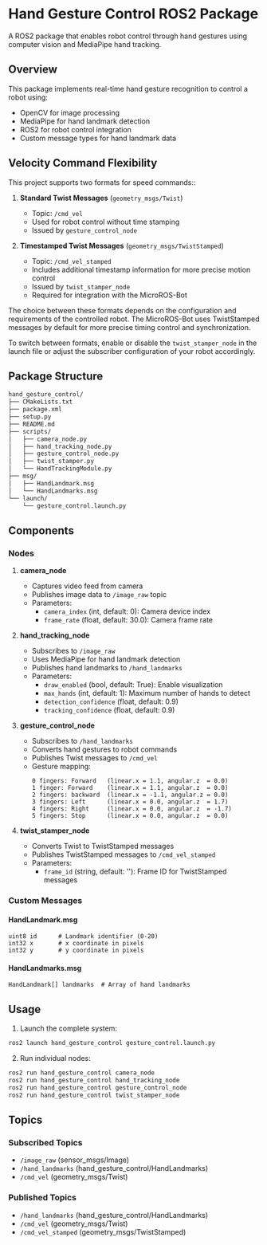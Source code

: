 # Hand Gesture Control ROS2 Package

A ROS2 package that enables robot control through hand gestures using computer vision and MediaPipe hand tracking.


## Overview

This package implements real-time hand gesture recognition to control a robot using:
- OpenCV for image processing
- MediaPipe for hand landmark detection
- ROS2 for robot control integration
- Custom message types for hand landmark data

## Velocity Command Flexibility

This project supports two formats for speed commands::

1. **Standard Twist Messages** (`geometry_msgs/Twist`)
   - Topic: `/cmd_vel`
   - Used for robot control without time stamping
   - Issued by `gesture_control_node`

2. **Timestamped Twist Messages** (`geometry_msgs/TwistStamped`)
   - Topic: `/cmd_vel_stamped`
   - Includes additional timestamp information for more precise motion control
   - Issued by `twist_stamper_node`
   - Required for integration with the MicroROS-Bot

The choice between these formats depends on the configuration and requirements of the controlled robot. The MicroROS-Bot uses TwistStamped messages by default for more precise timing control and synchronization.

To switch between formats, enable or disable the `twist_stamper_node` in the launch file or adjust the subscriber configuration of your robot accordingly.


## Package Structure

```bash
hand_gesture_control/
├── CMakeLists.txt
├── package.xml
├── setup.py
├── README.md
├── scripts/
│   ├── camera_node.py
│   ├── hand_tracking_node.py
│   ├── gesture_control_node.py
│   ├── twist_stamper.py
│   └── HandTrackingModule.py
├── msg/
│   ├── HandLandmark.msg
│   └── HandLandmarks.msg
└── launch/
    └── gesture_control.launch.py
```
## Components

### Nodes

1. **camera_node**
   - Captures video feed from camera
   - Publishes image data to `/image_raw` topic
   - Parameters:
     - `camera_index` (int, default: 0): Camera device index
     - `frame_rate` (float, default: 30.0): Camera frame rate

2. **hand_tracking_node**
   - Subscribes to `/image_raw`
   - Uses MediaPipe for hand landmark detection
   - Publishes hand landmarks to `/hand_landmarks`
   - Parameters:
     - `draw_enabled` (bool, default: True): Enable visualization
     - `max_hands` (int, default: 1): Maximum number of hands to detect
     - `detection_confidence` (float, default: 0.9)
     - `tracking_confidence` (float, default: 0.9)

3. **gesture_control_node**
   - Subscribes to `/hand_landmarks`
   - Converts hand gestures to robot commands
   - Publishes Twist messages to `/cmd_vel`
   - Gesture mapping:
     ```
     0 fingers: Forward   (linear.x = 1.1, angular.z  = 0.0)
     1 finger: Forward    (linear.x = 1.1, angular.z  = 0.0)
     2 fingers: backward  (linear.x = -1.1, angular.z = 0.0)
     3 fingers: Left      (linear.x = 0.0, angular.z  = 1.7)
     4 fingers: Right     (linear.x = 0.0, angular.z  = -1.7)
     5 fingers: Stop      (linear.x = 0.0, angular.z  = 0.0)
     ```

4. **twist_stamper_node**
   - Converts Twist to TwistStamped messages
   - Publishes TwistStamped messages to `/cmd_vel_stamped`
   - Parameters:
     - `frame_id` (string, default: ''): Frame ID for TwistStamped messages

### Custom Messages

#### HandLandmark.msg
```
uint8 id      # Landmark identifier (0-20)
int32 x       # x coordinate in pixels
int32 y       # y coordinate in pixels
```

#### HandLandmarks.msg
```
HandLandmark[] landmarks  # Array of hand landmarks
```

## Usage

1. Launch the complete system:
```bash
ros2 launch hand_gesture_control gesture_control.launch.py
```

2. Run individual nodes:
```bash
ros2 run hand_gesture_control camera_node
ros2 run hand_gesture_control hand_tracking_node
ros2 run hand_gesture_control gesture_control_node
ros2 run hand_gesture_control twist_stamper_node
```


## Topics

### Subscribed Topics
- `/image_raw` (sensor_msgs/Image)
- `/hand_landmarks` (hand_gesture_control/HandLandmarks)
- `/cmd_vel` (geometry_msgs/Twist)

### Published Topics
- `/hand_landmarks` (hand_gesture_control/HandLandmarks)
- `/cmd_vel` (geometry_msgs/Twist)
- `/cmd_vel_stamped` (geometry_msgs/TwistStamped)